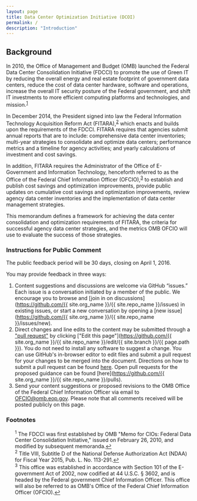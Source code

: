 ```yaml
---
layout: page
title: Data Center Optimization Initiative (DCOI)
permalink: /
description: "Introduction"
---
```


## Background

In 2010, the Office of Management and Budget (OMB) launched the Federal Data Center Consolidation Initiative (FDCCI) to promote the use of Green IT by reducing the overall energy and real estate footprint of government data centers, reduce the cost of data center hardware, software and operations, increase the overall IT security posture of the Federal government, and shift IT investments to more efficient computing platforms and technologies, and mission.<sup id="fnr1"><a href="#fn1">1</a></sup>

In December 2014, the President signed into law the Federal Information Technology Acquisition Reform Act (FITARA),<sup id="fnr2"><a href="#fn2">2</a></sup> which enacts and builds upon the requirements of the FDCCI.  FITARA requires that agencies submit annual reports that are to include: comprehensive data center inventories; multi-year strategies to consolidate and optimize data centers; performance metrics and a timeline for agency activities; and yearly calculations of investment and cost savings.

In addition, FITARA requires the Administrator of the Office of E-Government and Information Technology, henceforth referred to as the Office of the Federal Chief Information Officer (OFCIO),<sup id="fnr3"><a href="#fn3">3</a></sup> to establish and publish cost savings and optimization improvements, provide public updates on cumulative cost savings and optimization improvements, review agency data center inventories and the implementation of data center management strategies.

This memorandum defines a framework for achieving the data center consolidation and optimization requirements of FITARA, the criteria for successful agency data center strategies, and the metrics OMB OFCIO will use to evaluate the success of those strategies.

### Instructions for Public Comment

The public feedback period will be 30 days, closing on April 1, 2016. 

You may provide feedback in three ways:

1. Content suggestions and discussions are welcome via GitHub “issues.” Each issue is a conversation initiated by a member of the public. We encourage you to browse and [join in on discussions](https://github.com/{{ site.org_name }}/{{ site.repo_name }}/issues) in existing issues, or start a new conversation by opening a [new issue](https://github.com/{{ site.org_name }}/{{ site.repo_name }}/issues/new).
2. Direct changes and line edits to the content may be submitted through a ["pull request"](https://help.github.com/articles/creating-a-pull-request) by clicking ["Edit this page"](https://github.com/{{ site.org_name }}/{{ site.repo_name }}/edit/{{ site.branch }}/{{ page.path }}). You do not need to install any software to suggest a change. You can use GitHub's in-browser editor to edit files and submit a pull request for your changes to be merged into the document. Directions on how to submit a pull request can be found [here](https://help.github.com/articles/creating-a-pull-request). Open pull requests for the proposed guidance can be found [here](https://github.com/{{ site.org_name }}/{{ site.repo_name }}/pulls).
3. Send your content suggestions or proposed revisions to the OMB Office of the Federal Chief Information Officer via email to [OFCIO@omb.eop.gov](mailto:OFCIO@omb.eop.gov). Please note that all comments received will be posted publicly on this page.

### Footnotes

<ul style="list-style-type:none">
<li id="fn1"><sup>1</sup> The FDCCI was first established by OMB "Memo for CIOs: Federal Data Center Consolidation Initiative," issued on February 26, 2010, and modified by subsequent memoranda.<a href="#fnr1">&#8617;</a></li>

<li id="fn2"><sup>2</sup> Title VIII, Subtitle D of the National Defense Authorization Act (NDAA) for Fiscal Year 2015, Pub. L. No. 113-291.<a href="#fnr2">&#8617;</a></li>

<li id="fn3"><sup>3</sup> This office was established in accordance with Section 101 of the E-government Act of 2002, now codified at 44 U.S.C. § 3602, and is headed by the Federal government Chief Information Officer.  This office will also be referred to as OMB's Office of the Federal Chief Information Officer (OFCIO).<a href="#fnr3">&#8617;</a></li>

</ul>

